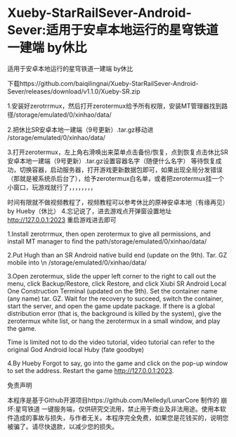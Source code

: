 # Xueby-StarRailSever-Android-Sever:适用于安卓本地运行的星穹铁道一建端 by休比
适用于安卓本地运行的星穹铁道一建端 by休比

下载https://github.com/baiqilingnai/Xueby-StarRailSever-Android-Sever/releases/download/v1.1.0/Xueby-SR.zip

1.安装好zerotrrmux，然后打开zerotermux给予所有权限，安装MT管理器找到路径/storage/emulated/0/xinhao/data/          

2.把休比SR安卓本地一建端（9号更新）.tar.gz移动进
/storage/emulated/0/xinhao/data/


3.打开zerotermux，左上角右滑唤出来菜单点击备份/恢复，点到恢复点击休比SR安卓本地一建端（9号更新）.tar.gz设置容器名字（随便什么名字）
等待恢复成功，切换容器，启动服务器，打开游戏更新数据包即可，如果出现全局分发错误（那就是被系统杀后台了），给予zerotermux白名单，或者把zerotermux挂一个小窗口，玩游戏就行了，，，，，，，，


时间有限就不做视频教程了，视频教程可以参考休比的原神安卓本地（有缘再见）
                               by Hueby（休比）
 4.忘记说了，进去游戏点开弹窗设置地址
 http://127.0.0.1:2023   重启游戏进去即可

 

 1.Install zerotrrmux, then open zerotermux to give all permissions, and install MT manager to find the path/storage/emulated/0/xinhao/data/

 
 2.Put Hugh than an SR Android native build end (update on the 9th). Tar. GZ mobile into \n /storage/emulated/0/xinhao/data/


 
 3.Open zerotermux, slide the upper left corner to the right to call out the menu, click Backup/Restore, click Restore, and click Xiubi SR Android Local One Construction Terminal (updated on the 9th). Set the container name (any name) tar. GZ. Wait for the recovery to succeed, switch the container, start the server, and open the game update package. If there is a global distribution error (that is, the background is killed by the system), give the zerotermux white list, or hang the zerotermux in a small window, and play the game. 
 
 Time is limited not to do the video tutorial, video tutorial can refer to the original God Android local Huby (fate goodbye)


 4.By Hueby Forgot to say, go into the game and click on the pop-up window to set the address. Restart the game http://127.0.0.1:2023.

免责声明

本程序是基于Github开源项目https://github.com/Melledy/LunarCore 制作的 崩坏:星穹铁道 一键服务端，仅供研究交流用，禁止用于商业及非法用途。使用本软件造成的事故与损失，与作者无关。本程序完全免费，如果您是花钱买的，说明您被骗了。请尽快退款，以减少您的损失。
